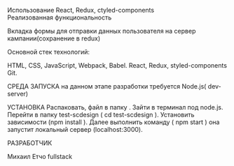 Использование React, Redux, ctyled-components  
Реализованная функциональность

Вкладка формы для отправки данных пользователя на сервер кампании(сохранение в redux)



Основной стек технологий:

HTML, CSS, JavaScript, Webpack, Babel. React, Redux, styled-components Git.

СРЕДА ЗАПУСКА на данном этапе разработки требуется Node.js( dev-server)

УСТАНОВКА Распаковать, файл в папку . Зайти в терминал под node.js. Перейти в папку test-scdesign ( cd test-scdesign ). Установить зависимости (npm install ). Далее выполнить команду ( npm start ) она запустит локальный сервер (localhost:3000).

РАЗРАБОТЧИК

Михаил Етчо fullstack